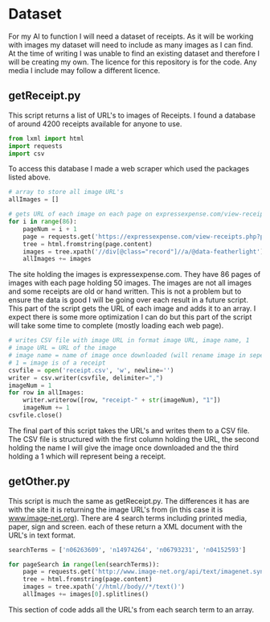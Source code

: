 # Dataset

For my AI to function I will need a dataset of receipts. As it will be working with images my dataset will need to include as many images as I can find. At the time of writing I was unable to find an existing dataset and therefore I will be creating my own. The licence for this repository is for the code. Any media I include may follow a different licence.

## getReceipt.py

This script returns a list of URL's to images of Receipts. I found a database of around 4200 receipts available for anyone to use.

~~~Python
from lxml import html
import requests
import csv
~~~

To access this database I made a web scraper which used the packages listed above.

~~~Python
# array to store all image URL's
allImages = []

# gets URL of each image on each page on expressexpense.com/view-receipts.php
for i in range(86):
    pageNum = i + 1
    page = requests.get('https://expressexpense.com/view-receipts.php?page=%s' % pageNum)
    tree = html.fromstring(page.content)
    images = tree.xpath('//div[@class="record"]//a/@data-featherlight')
    allImages += images
~~~

The site holding the images is expressexpense.com. They have 86 pages of images with each page holding 50 images. The images are not all images and some receipts are old or hand written. This is not a problem but to ensure the data is good I will be going over each result in a future script. This part of the script gets the URL of each image and adds it to an array. I expect there is some more optimization I can do but this part of the script will take some time to complete (mostly loading each web page).

~~~Python
# writes CSV file with image URL in format image URL, image name, 1
# image URL = URL of the image
# image name = name of image once downloaded (will rename image in seperate script)
# 1 = image is of a receipt
csvfile = open('receipt.csv', 'w', newline='')
writer = csv.writer(csvfile, delimiter=",")
imageNum = 1
for row in allImages:
    writer.writerow([row, "receipt-" + str(imageNum), "1"])
    imageNum += 1
csvfile.close()
~~~

The final part of this script takes the URL's and writes them to a CSV file. The CSV file is structured with the first column holding the URL, the second holding the name I will give the image once downloaded and the third holding a 1 which will represent being a receipt.

## getOther.py

This script is much the same as getReceipt.py. The differences it has are with the site it is returning the image URL's from (in this case it is www.image-net.org). There are 4 search terms including printed media, paper, sign and screen. each of these return a XML document with the URL's in text format.

~~~ Python
searchTerms = ['n06263609', 'n14974264', 'n06793231', 'n04152593']

for pageSearch in range(len(searchTerms)):
    page = requests.get('http://www.image-net.org/api/text/imagenet.synset.geturls?wnid=%s' % searchTerms[pageSearch])
    tree = html.fromstring(page.content)
    images = tree.xpath('//html//body//*/text()')
    allImages += images[0].splitlines()
~~~

This section of code adds all the URL's from each search term to an array.
